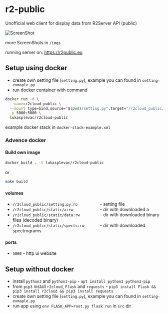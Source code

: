 # r2-public
Unofficial web client for display data from R2Server API (public)

![ScreenShot](https://raw.github.com/lukas0025/r2-public/master/imgs/ob.png)

more ScreenShots in `/imgs`

running server on: https://r2public.eu

## Setup using docker
* create own setting file (`setting.py`), example you can found in `setting-exmaple.py`
* run docker container with command 

```sh
docker run -d \
  --name=r2cloud-public \
  --mount type=bind,source="$(pwd)/setting.py",target="/r2cloud_public/setting.py" \
  -p 5000:5000 \
  lukasplevac/r2cloud-public
```

example docker stack in `docker-stack-example.xml`

### Advence docker

#### Build own image
```sh
docker build . -t lukasplevac/r2cloud-public
```
or
```sh
make build
```

####  volumes
* `/r2cloud_public/setting.py:ro          `- setting file
* `/r2cloud_public/static/a:rw            `- dir with downloaded a
* `/r2cloud_public/static/data:rw         `- dir with downloaded binary files (decoded binary)
* `/r2cloud_public/static/spects:rw       `- dir with downloaded spectrograms

#### ports
* `5000` - http ui website

## Setup without docker
* install `python3` and `python3-pip` - `apt install python3 python3-pip`
* from `pip3` install `r2cloud`, `Flask` and `requests` - `pip3 install Flask && pip3 install r2cloud && pip3 install requests`
* create own setting file (`setting.py`), example you can found in `setting-exmaple.py`
* run app using `env FLASK_APP=root.py flask run` in `src` dir
